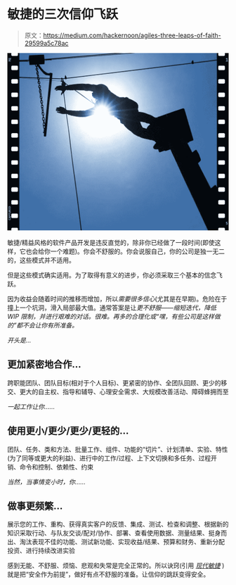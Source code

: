 # 敏捷的三次信仰飞跃

> 原文：<https://medium.com/hackernoon/agiles-three-leaps-of-faith-29599a5c78ac>

![](img/a5964c394370b7e8996f089efac168d1.png)

敏捷/精益风格的软件产品开发是违反直觉的，除非你已经做了一段时间(即使这样，它也会给你一个难题)。你会不舒服的。你会说服自己，你的公司是独一无二的，这些模式并不适用。

但是这些模式确实适用。为了取得有意义的进步，你必须采取三个基本的信念飞跃。

因为收益会随着时间的推移而增加，所以*需要很多信心*(尤其是在早期)。危险在于撞上一个坑洞，滑入局部最大值。通常答案是让*更不舒服——缩短迭代，降低 WIP 限制，并进行艰难的对话。很难。再多的合理化或“嘿，有些公司是这样做的”都不会让你有所准备。*

*开头是…*

## 更加紧密地合作…

跨职能团队、团队目标(相对于个人目标)、更紧密的协作、全团队回顾、更少的移交、更大的自主权、指导和辅导、心理安全需求、大规模改善活动、障碍蜂拥而至

*一起工作让你……*

## **使用更小/更少/更少/更轻的…**

团队、任务、类和方法、批量工作、组件、功能的“切片”、计划清单、实验、特性(为了同等或更大的利益)、进行中的工作/过程、上下文切换和多任务、过程开销、命令和控制、依赖性、约束

*当然，当事情变小时，你……*

## 做事更频繁…

展示您的工作、重构、获得真实客户的反馈、集成、测试、检查和调整、根据新的知识采取行动、与队友交谈/配对/协作、部署、查看使用数据、测量结果、挺身而出、淘汰表现不佳的功能、测试新功能、实现收益/结果、预算和财务、重新分配投资、进行持续改进实验

感到无能、不舒服、烦恼、悲观和失常是完全正常的。所以诀窍(引用 [*现代敏捷*](http://modernagile.org/) )就是把“安全作为前提”，做好有点不舒服的准备。让信仰的跳跃变得安全。